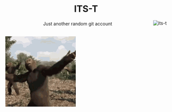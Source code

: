 <h1 align="center">ITS-T</h1>
<p align="center">
  <span style="vertical-align: middle;">Just another random git account</span>
  <img src="https://komarev.com/ghpvc/?username=its-t&label=Profile%20views&color=0e75b6&style=flat" alt="its-t" align="right" style="vertical-align: middle; margin-left: 10px;" />
</p>
</br>
<img src="monkey-dance.gif">
